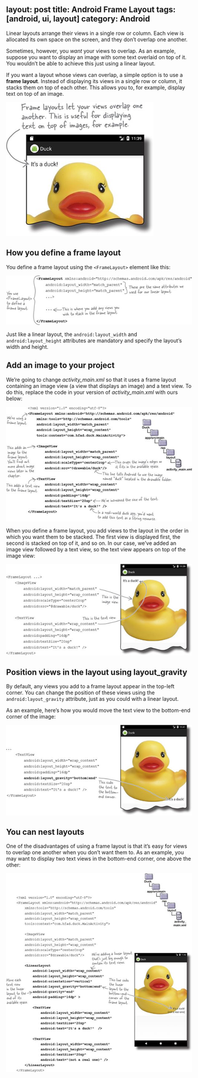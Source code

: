 layout: post
title: Android Frame Layout
tags: [android, ui, layout]
category: Android
---

Linear layouts arrange their views in a single row or column. Each view is allocated its own space on the screen, and they don’t overlap one another.

Sometimes, however, you _want_ your views to overlap. As an example, suppose you want to display an image with some text overlaid on top of it. You wouldn’t be able to achieve this just using a linear layout.

If you want a layout whose views can overlap, a simple option is to use a **frame layout**. Instead of displaying its views in a single row or column, it stacks them on top of each other. This allows you to, for example, display text on top of an image.

![](../resources/images/android/00399.jpeg)

## How you define a frame layout

You define a frame layout using the `<FrameLayout>` element like this:

![](../resources/images/android/00400.jpeg)

Just like a linear layout, the `android:layout_width` and `android:layout_height` attributes are mandatory and specify the layout’s width and height.

## Add an image to your project

We’re going to change _activity_main.xml_ so that it uses a frame layout containing an image view (a view that displays an image) and a text view. To do this, replace the code in your version of _activity_main.xml_ with ours below:

![](../resources/images/android/00403.jpeg)

When you define a frame layout, you add views to the layout in the order in which you want them to be stacked. The first view is displayed first, the second is stacked on top of it, and so on. In our case, we’ve added an image view followed by a text view, so the text view appears on top of the image view:

![](../resources/images/android/00405.jpeg)

## Position views in the layout using layout_gravity

By default, any views you add to a frame layout appear in the top-left corner. You can change the position of these views using the `android:layout_gravity` attribute, just as you could with a linear layout.

As an example, here’s how you would move the text view to the bottom-end corner of the image:

![](../resources/images/android/00406.jpeg)

## You can nest layouts

One of the disadvantages of using a frame layout is that it’s easy for views to overlap one another when you don’t want them to. As an example, you may want to display two text views in the bottom-end corner, one above the other:

![](../resources/images/android/00411.jpeg)